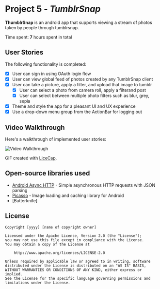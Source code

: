 # Project 5 - *TumblrSnap*

**ThumblrSnap** is an android app that supports viewing a stream of photos taken by people through tumblrsnap.

Time spent: **7** hours spent in total

## User Stories

The following functionality is completed:

* [X] User can sign in using OAuth login flow
* [X] User can view global feed of photos created by any TumblrSnap client
* [X] User can take a picture, apply a filter, and upload that image to tumblr
  * [X] User can select a photo from camera roll, apply a filterand post
  * [X] User can select between multiple photo filters such as blur, grey, sepia
* [X] Theme and style the app for a pleasant UI and UX experience
* [X] Use a drop-down menu group from the ActionBar for logging out

## Video Walkthrough 

Here's a walkthrough of implemented user stories:

<img src='http://i.imgur.com/9gKjk70.gif' title='Video Walkthrough' width='' alt='Video Walkthrough' />

GIF created with [LiceCap](http://www.cockos.com/licecap/).

## Open-source libraries used

- [Android Async HTTP](https://github.com/loopj/android-async-http) - Simple asynchronous HTTP requests with JSON parsing
- [Picasso](http://square.github.io/picasso/) - Image loading and caching library for Android
- [Butterknife]

## License

    Copyright [yyyy] [name of copyright owner]

    Licensed under the Apache License, Version 2.0 (the "License");
    you may not use this file except in compliance with the License.
    You may obtain a copy of the License at

        http://www.apache.org/licenses/LICENSE-2.0

    Unless required by applicable law or agreed to in writing, software
    distributed under the License is distributed on an "AS IS" BASIS,
    WITHOUT WARRANTIES OR CONDITIONS OF ANY KIND, either express or implied.
    See the License for the specific language governing permissions and
    limitations under the License.

